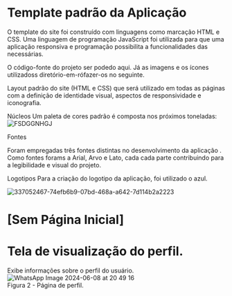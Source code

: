 # Template padrão da Aplicação

O template do site foi construído com linguagens como marcação HTML e CSS. Uma linguagem de programação JavaScript foi utilizada para que uma aplicação responsiva e programação possibilita a funcionalidades das necessárias.

O código-fonte do projeto ser podedo aqui. Já as imagens e os ícones utilizadoss diretório-em-rófazer-os no seguinte.


Layout padrão do site (HTML e CSS) que será utilizado em todas as páginas com a definição de identidade visual, aspectos de responsividade e iconografia.


Núcleos
Um paleta de cores padrão é composta nos próximos toneladas:
![FSDGGNHGJ](https://github.com/ICEI-PUC-Minas-PMV-ADS/pmv-ads-2024-1-e1-proj-web-t14-health-web/assets/167947707/15a9b507-670f-469a-8f55-00ea910813cf)

Fontes 

Foram empregadas três fontes distintas no desenvolvimento da aplicação . Como fontes forams a Arial, Arvo e Lato, cada cada parte contribuindo para a legibilidade e visual do projeto.

Logotipos
Para a criação do logotipo da aplicação, foi utilizado o azul.


![337052467-74efb6b9-07bd-468a-a642-7d114b2a2223](https://github.com/ICEI-PUC-Minas-PMV-ADS/pmv-ads-2024-1-e1-proj-web-t14-health-web/assets/167947707/96bde32d-1ef1-4418-9171-8a50085ba09a)


# [Sem Página Inicial]

# Tela de visualização do perfil.
Exibe informações sobre o perfil do usuário. <br>
![WhatsApp Image 2024-06-08 at 20 49 16](https://github.com/ICEI-PUC-Minas-PMV-ADS/pmv-ads-2024-1-e1-proj-web-t14-health-web/assets/163153963/2e550d38-5c17-49f9-963f-4db913c04889) <br>
Figura 2 - Página de perfil.
